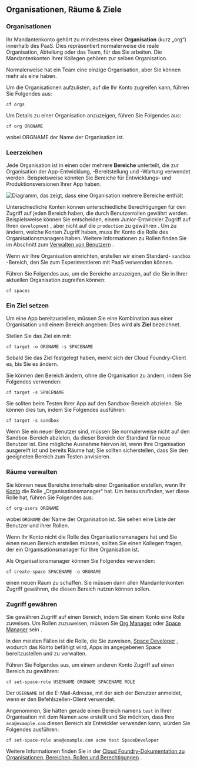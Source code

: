 ## Organisationen, Räume &amp; Ziele

### Organisationen

Ihr Mandantenkonto gehört zu mindestens einer **Organisation** (kurz „org“) innerhalb des PaaS. Dies repräsentiert normalerweise die reale Organisation, Abteilung oder das Team, für das Sie arbeiten. Die Mandantenkonten Ihrer Kollegen gehören zur selben Organisation.

Normalerweise hat ein Team eine einzige Organisation, aber Sie können mehr als eine haben.

Um die Organisationen aufzulisten, auf die Ihr Konto zugreifen kann, führen Sie Folgendes aus:

`cf orgs`

Um Details zu einer Organisation anzuzeigen, führen Sie Folgendes aus:

`cf org ORGNAME`

wobei ORGNAME der Name der Organisation ist.

### Leerzeichen

Jede Organisation ist in einen oder mehrere **Bereiche** unterteilt, die zur Organisation der App-Entwicklung, -Bereitstellung und -Wartung verwendet werden. Beispielsweise könnten Sie Bereiche für Entwicklungs- und Produktionsversionen Ihrer App haben.

![Diagramm, das zeigt, dass eine Organisation mehrere Bereiche enthält](/documentation/figures/org-spaces.png)

Unterschiedliche Konten können unterschiedliche Berechtigungen für den Zugriff auf jeden Bereich haben, die durch Benutzerrollen gewährt werden. Beispielsweise können Sie entscheiden, einem Junior-Entwickler Zugriff auf Ihren `development` , aber nicht auf die `production` zu gewähren . Um zu ändern, welche Konten Zugriff haben, muss Ihr Konto die Rolle des Organisationsmanagers haben. Weitere Informationen zu Rollen finden Sie im Abschnitt zum [Verwalten von Benutzern](/#managing-users) .

Wenn wir Ihre Organisation einrichten, erstellen wir einen Standard- `sandbox` -Bereich, den Sie zum Experimentieren mit PaaS verwenden können.

Führen Sie Folgendes aus, um die Bereiche anzuzeigen, auf die Sie in Ihrer aktuellen Organisation zugreifen können:

`cf spaces`

### Ein Ziel setzen

Um eine App bereitzustellen, müssen Sie eine Kombination aus einer Organisation und einem Bereich angeben: Dies wird als **Ziel** bezeichnet.

Stellen Sie das Ziel ein mit:

`cf target -o ORGNAME -s SPACENAME`

Sobald Sie das Ziel festgelegt haben, merkt sich der Cloud Foundry-Client es, bis Sie es ändern.

Sie können den Bereich ändern, ohne die Organisation zu ändern, indem Sie Folgendes verwenden:

`cf target -s SPACENAME`

Sie sollten beim Testen Ihrer App auf den Sandbox-Bereich abzielen. Sie können dies tun, indem Sie Folgendes ausführen:

`cf target -s sandbox`

Wenn Sie ein neuer Benutzer sind, müssen Sie normalerweise nicht auf den Sandbox-Bereich abzielen, da dieser Bereich der Standard für neue Benutzer ist. Eine mögliche Ausnahme hiervon ist, wenn Ihre Organisation ausgereift ist und bereits Räume hat; Sie sollten sicherstellen, dass Sie den geeigneten Bereich zum Testen anvisieren.

### Räume verwalten

Sie können neue Bereiche innerhalb einer Organisation erstellen, wenn Ihr [Konto](/#org-manager) die Rolle „Organisationsmanager“ hat. Um herauszufinden, wer diese Rolle hat, führen Sie Folgendes aus:

`cf org-users ORGNAME`

wobei `ORGNAME` der Name der Organisation ist. Sie sehen eine Liste der Benutzer und ihrer Rollen.

Wenn Ihr Konto nicht die Rolle des Organisationsmanagers hat und Sie einen neuen Bereich erstellen müssen, sollten Sie einen Kollegen fragen, der ein Organisationsmanager für Ihre Organisation ist.

Als Organisationsmanager können Sie Folgendes verwenden:

`cf create-space SPACENAME -o ORGNAME`

einen neuen Raum zu schaffen. Sie müssen dann allen Mandantenkonten Zugriff gewähren, die diesen Bereich nutzen können sollen.

### Zugriff gewähren

Sie gewähren Zugriff auf einen Bereich, indem Sie einem Konto eine Rolle zuweisen. Um Rollen zuzuweisen, müssen Sie [Org Manager](/#org-manager) oder [Space Manager](/#space-manager) sein .

In den meisten Fällen ist die Rolle, die Sie zuweisen, [Space Developer](/#space-developer) , wodurch das Konto befähigt wird, Apps im angegebenen Space bereitzustellen und zu verwalten.

Führen Sie Folgendes aus, um einem anderen Konto Zugriff auf einen Bereich zu gewähren:

`cf set-space-role USERNAME ORGNAME SPACENAME ROLE`

Der `USERNAME` ist die E-Mail-Adresse, mit der sich der Benutzer anmeldet, wenn er den Befehlszeilen-Client verwendet.

Angenommen, Sie hätten gerade einen Bereich namens `test` in Ihrer Organisation mit dem Namen `acme` erstellt und Sie möchten, dass Ihre `ana@example.com` diesen Bereich als Entwickler verwenden kann, würden Sie Folgendes ausführen:

`cf set-space-role ana@example.com acme test SpaceDeveloper`

Weitere Informationen finden Sie in der [Cloud Foundry-Dokumentation zu Organisationen, Bereichen, Rollen und Berechtigungen](https://docs.cloudfoundry.org/concepts/roles.html) .
